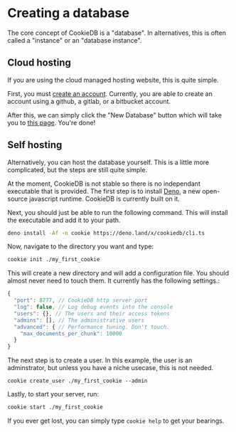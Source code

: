 # Creating a database

The core concept of CookieDB is a "database". In alternatives, this is often
called a "instance" or an "database instance".

## Cloud hosting

If you are using the cloud managed hosting website, this is quite simple.

First, you must [create an account](https://cookiedb.com/signup). Currently, you
are able to create an account using a github, a gitlab, or a bitbucket account.

After this, we can simply click the "New Database" button which will take you to
[this page](https://cookiedb.com/app/new). You're done!

## Self hosting

Alternatively, you can host the database yourself. This is a little more
complicated, but the steps are still quite simple.

At the moment, CookieDB is not stable so there is no independant executable that
is provided. The first step is to install
[Deno](https://deno.land/manual/getting_started/installation), a new open-source
javascript runtime. CookieDB is currently built on it.

Next, you should just be able to run the following command. This will install
the executable and add it to your path.

```bash
deno install -Af -n cookie https://deno.land/x/cookiedb/cli.ts
```

Now, navigate to the directory you want and type:

```bash
cookie init ./my_first_cookie
```

This will create a new directory and will add a configuration file. You should
almost never need to touch them. It currently has the following settings.:

```javascript
{
  "port": 8777, // CookieDB http server port
  "log": false, // Log debug events into the console
  "users": {}, // The users and their access tokens
  "admins": [], // The administrative users
  "advanced": { // Performance tuning. Don't touch.
    "max_documents_per_chunk": 10000
  }
}
```

The next step is to create a user. In this example, the user is an adminstrator, but unless you have a niche usecase, this is not needed.

```
cookie create_user ./my_first_cookie --admin
```

Lastly, to start your server, run:

```bash
cookie start ./my_first_cookie
```

If you ever get lost, you can simply type `cookie help` to get your bearings.
